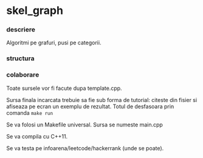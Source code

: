 # skel_graph


### descriere
Algoritmi pe grafuri, pusi pe categorii.

### structura

### colaborare	
Toate sursele vor fi facute dupa template.cpp. 

Sursa finala incarcata trebuie sa fie sub forma de tutorial: citeste din fisier si afiseaza pe ecran
un exemplu de rezultat. Totul de desfasoara prin comanda `make run`

Se va folosi un Makefile universal. Sursa se numeste main.cpp

Se va compila cu C++11.

Se va testa pe infoarena/leetcode/hackerrank (unde se poate).
